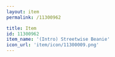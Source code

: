 ```yaml
---
layout: item
permalink: /11300962

title: Item
id: 11300962
item_name: '(Intro) Streetwise Beanie'
icon_url: 'item/icon/11300009.png'
---
```


